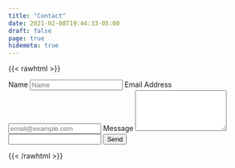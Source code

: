 ```yaml
---
title: "Contact"
date: 2021-02-08T19:44:33-05:00
draft: false
page: true
hidemeta: true
---
```


{{< rawhtml >}}
<form id="milk" accept-charset="utf-8" action="https://formspree.io/f/mqkwwoog" method="post">
    <label for="full-name">Name</label>
    <input type="text" name="name" id="full-name" placeholder="Name" required="">
    <label for="email-address">Email Address</label>
    <input type="email" name="email" id="email-address" placeholder="email@example.com" required="">
    <label for="message">Message</label>
    <textarea rows="5" name="message" id="message" placeholder="" required=""></textarea>
    <input type="hidden" name="_subject" id="email-subject" value="Contact Form Submission">
    <input type="text" name="_gotcha" tabindex="-1" class="whole-milk" />
    <button type="submit">Send</button>
</form>
{{< /rawhtml >}}